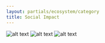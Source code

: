 ```yaml
---
layout: partials/ecosystem/category
title: Social Impact
---
```


![alt text](//assets/img/ecosystem/social-impact/hexa.svg)
![alt text](//assets/img/ecosystem/social-impact/blockchain.png)
![alt text](//assets/img/ecosystem/social-impact/yozma.png)
